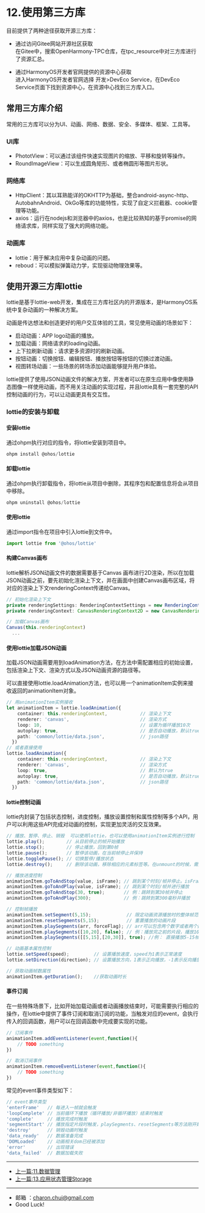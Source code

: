 # 12.使用第三方库



目前提供了两种途径获取开源三方库：

- 通过访问Gitee网站开源社区获取       
在Gitee中，搜索OpenHarmony-TPC仓库，在tpc_resource中对三方库进行了资源汇总。

- 通过HarmonyOS开发者官网提供的资源中心获取           
进入HarmonyOS开发者官网选择 开发>DevEco Service，在DevEco Service页面下找到资源中心，在资源中心找到三方库入口。

## 常用三方库介绍
常用的三方库可以分为UI、动画、网络、数据、安全、多媒体、框架、工具等。

### UI库

- PhototView：可以通过该组件快速实现图片的缩放、平移和旋转等操作。
- RoundImageView：可以生成圆角矩形、或者椭圆形等图片形状。

### 网络库

- HttpClient：其以耳熟能详的OKHTTP为基础，整合android-async-http、AutobahnAndroid、OkGo等库的功能特性，实现了自定义拦截器、cookie管理等功能。   
- axios：运行在nodejs和浏览器中的axios，也是比较熟知的基于promise的网络请求库，同样实现了强大的网络功能。

### 动画库     

- lottie：用于解决应用中复杂动画的问题。
- reboud：可以模拟弹簧动力学，实现驱动物理效果等。



## 使用开源三方库lottie

lottie是基于lottie-web开发，集成在三方库社区内的开源版本，是HarmonyOS系统中复杂动画的一种解决方案。

动画是传达想法和创造更好的用户交互体验的工具，常见使用动画的场景如下：

- 启动动画：APP logo动画的播放。
- 加载动画：网络请求的loading动画。
- 上下拉刷新动画：请求更多资源时的刷新动画。
- 按钮动画：切换按钮、编辑按钮、播放按钮等按钮的切换过渡动画。
- 视图转场动画：一些场景的转场添加动画能够提升用户体验。

lottie提供了使用JSON动画文件的解决方案，开发者可以在原生应用中像使用静态图像一样使用动画，而不用关注动画的实现过程，并且lottie具有一套完整的API控制动画的行为，可以让动画更具有交互性。

### lottie的安装与卸载

#### 安装lottie
通过ohpm执行对应的指令，将lottie安装到项目中。

```TypeScript
ohpm install @ohos/lottie
```

#### 卸载lottie

通过ohpm执行卸载指令，将lottie从项目中删除，其程序包和配置信息将会从项目中移除。
```TypeScript
ohpm uninstall @ohos/lottie
```
#### 使用lottie


通过import指令在项目中引入lottie到文件中。

```TypeScript
import lottie from '@ohos/lottie'
```

#### 构建Canvas画布

lottie解析JSON动画文件的数据需要基于Canvas 画布进行2D渲染，所以在加载JSON动画之前，要先初始化渲染上下文，并在画面中创建Canvas画布区域，将对应的渲染上下文renderingContext传递给Canvas。
```TypeScript
// 初始化渲染上下文  
private renderingSettings: RenderingContextSettings = new RenderingContextSettings(true) // 设置开启抗锯齿
private renderingContext: CanvasRenderingContext2D = new CanvasRenderingContext2D(this.renderingSettings)  // 创建2D渲染上下文

// 加载Canvas画布   
Canvas(this.renderingContext)
  ...
```

#### 使用lottie加载JSON动画

加载JSON动画需要用到loadAnimation方法，在方法中需配置相应的初始设置，包括渲染上下文、渲染方式以及JSON动画资源的路径等。        

可以直接使用lottie.loadAnimation方法，也可以用一个animationItem实例来接收返回的animationItem对象。

```TypeScript
// 用animationItem实例接收
let animationItem = lottie.loadAnimation({
    container: this.renderingContext,            // 渲染上下文
    renderer: 'canvas',                          // 渲染方式
    loop: 10,                                    // 设置为循环播放10次
    autoplay: true,                              // 是否自动播放，默认true
    path: 'common/lottie/data.json',             // json路径
  })
// 或者直接使用      
lottie.loadAnimation({
    container: this.renderingContext,            // 渲染上下文
    renderer: 'canvas',                          // 渲染方式
    loop: true,                                  // 默认为true
    autoplay: true,                              // 是否自动播放，默认true
    path: 'common/lottie/data.json',             // json路径
  })
```

#### lottie控制动画

lottie内封装了包括状态控制，进度控制，播放设置控制和属性控制等多个API，用户可以利用这些API完成对动画的控制，实现更加灵活的交互效果。

```TypeScript
// 播放、暂停、停止、销毁  可以使用lottie，也可以使用animationItem实例进行控制
lottie.play();        // 从目前停止的帧开始播放
lottie.stop();        // 停止播放，回到第0帧
lottie.pause();       // 暂停该动画，在当前帧停止并保持
lottie.togglePause(); // 切换暂停/播放状态
lottie.destroy();     // 删除该动画，移除相应的元素标签等。在unmount的时候，需要调用该方法

// 播放进度控制
animationItem.goToAndStop(value, isFrame); // 跳到某个时刻/帧并停止。isFrame(默认false)指示value表示帧还是时间(毫秒)
animationItem.goToAndPlay(value, isFrame); // 跳到某个时刻/帧并进行播放
animationItem.goToAndStop(30, true);       // 例：跳转到第30帧并停止
animationItem.goToAndPlay(300);            // 例：跳转到第300毫秒并播放

// 控制帧播放
animationItem.setSegment(5,15);             // 限定动画资源播放时的整体帧范围，即设置动画片段
animationItem.resetSegments(5,15);          // 重置播放的动画片段
animationItem.playSegments(arr, forceFlag); // arr可以包含两个数字或者两个数字组成的数组，forceFlag表示是否立即强制播放该片段
animationItem.playSegments([10,20], false); // 例：播放完之前的片段，播放10-20帧
animationItem.playSegments([[5,15],[20,30]], true); //例： 直接播放5-15帧和20-30帧

// 动画基本属性控制
lottie.setSpeed(speed);         // 设置播放速度，speed为1表示正常速度
lottie.setDirection(direction); // 设置播放方向，1表示正向播放，-1表示反向播放

// 获取动画帧数属性
animationItem.getDuration();    //获取动画时长
```

#### 事件订阅

在一些特殊场景下，比如开始加载动画或者动画播放结束时，可能需要执行相应的操作，在lottie中提供了事件订阅和取消订阅的功能，当触发对应的event，会执行传入的回调函数，用户可以在回调函数中完成要实现的功能。

```TypeScript
// 订阅事件
animationItem.addEventListener(event,function(){
    // TODO something
})

// 取消订阅事件
animationItem.removeEventListener(event,function(){
    // TODO something
})
```

常见的event事件类型如下：

```TypeScript
// event事件类型
'enterFrame'   // 每进入一帧就会触发
'loopComplete' // 当前循环下播放（循环播放/非循环播放）结束时触发
'complete'     // 播放完成时触发
'segmentStart' // 播放指定片段时触发，playSegments、resetSegments等方法刚开始播放指定片段时会发出，如果playSegments播放多个片段，多个片段最开始都会触发。
'destroy'      // 销毁动画时触发
'data_ready'   // 数据准备完成
'DOMLoaded'    // 动画相关dom已经被添加
'error'        // 出现错误
'data_failed'  // 数据加载失败
```




----------


- [上一篇:11.数据管理](https://github.com/CharonChui/HarmonyOSNextStudyNote/blob/main/11.%E6%95%B0%E6%8D%AE%E7%AE%A1%E7%90%86.md)
- [上一篇:13.应用状态管理Storage](https://github.com/CharonChui/HarmonyOSNextStudyNote/blob/main/13.%E5%BA%94%E7%94%A8%E7%8A%B6%E6%80%81%E7%AE%A1%E7%90%86Storage.md)


    
---

- 邮箱 ：charon.chui@gmail.com  
- Good Luck! 
